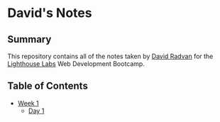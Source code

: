 # David's Notes

## Summary

This repository contains all of the notes taken by [David Radvan](https://github.com/DavidRadvan) for the [Lighthouse Labs](https://www.lighthouselabs.ca/) Web Development Bootcamp.

## Table of Contents

* [Week 1](/Week_1)
  * [Day 1](/Day_1)
